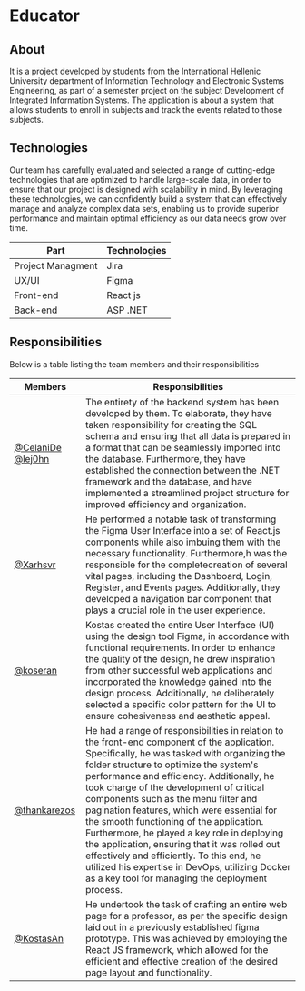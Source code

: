 # Educator

## About

It is a project developed by students from the International Hellenic University department of Information Technology and Electronic Systems Engineering, as part of a semester project on the subject Development of Integrated Information Systems. The application is about a system that allows students to enroll in subjects and track the events related to those subjects.

## Technologies

Our team has carefully evaluated and selected a range of cutting-edge technologies that are optimized to handle large-scale data, in order to ensure that our project is designed with scalability in mind. By leveraging these technologies, we can confidently build a system that can effectively manage and analyze complex data sets, enabling us to provide superior performance and maintain optimal efficiency as our data needs grow over time.

| Part              | Technologies |
| ----------------- | ------------ |
| Project Managment | Jira         |
| UX/UI             | Figma        |
| Front-end         | React js     |
| Back-end          | ASP .NET     |

## Responsibilities

Below is a table listing the team members and their responsibilities

| Members                                                                       | Responsibilities                                                                                                                                                                                                                                                                                                                                                                                                                                                                                                                                                                                                                                                   |
| ----------------------------------------------------------------------------- | ------------------------------------------------------------------------------------------------------------------------------------------------------------------------------------------------------------------------------------------------------------------------------------------------------------------------------------------------------------------------------------------------------------------------------------------------------------------------------------------------------------------------------------------------------------------------------------------------------------------------------------------------------------------ |
| [@CelaniDe](https://github.com/CelaniDe) [@lej0hn](https://github.com/lej0hn) | The entirety of the backend system has been developed by them. To elaborate, they have taken responsibility for creating the SQL schema and ensuring that all data is prepared in a format that can be seamlessly imported into the database. Furthermore, they have established the connection between the .NET framework and the database, and have implemented a streamlined project structure for improved efficiency and organization.                                                                                                                                                                                                                        |
| [@Xarhsvr](https://github.com/Xarhsvr)                                        | He performed a notable task of transforming the Figma User Interface into a set of React.js components while also imbuing them with the necessary functionality. Furthermore,h was the responsible for the completecreation of several vital pages, including the Dashboard, Login, Register, and Events pages. Additionally, they developed a navigation bar component that plays a crucial role in the user experience.                                                                                                                                                                                                                                          |
| [@koseran](https://github.com/koseran)                                        | Kostas created the entire User Interface (UI) using the design tool Figma, in accordance with functional requirements. In order to enhance the quality of the design, he drew inspiration from other successful web applications and incorporated the knowledge gained into the design process. Additionally, he deliberately selected a specific color pattern for the UI to ensure cohesiveness and aesthetic appeal.                                                                                                                                                                                                                                            |
| [@thankarezos](https://github.com/thankarezos)                                | He had a range of responsibilities in relation to the front-end component of the application. Specifically, he was tasked with organizing the folder structure to optimize the system's performance and efficiency. Additionally, he took charge of the development of critical components such as the menu filter and pagination features, which were essential for the smooth functioning of the application. Furthermore, he played a key role in deploying the application, ensuring that it was rolled out effectively and efficiently. To this end, he utilized his expertise in DevOps, utilizing Docker as a key tool for managing the deployment process. |
| [@KostasAn](https://github.com/KostasAn)                                      | He undertook the task of crafting an entire web page for a professor, as per the specific design laid out in a previously established figma prototype. This was achieved by employing the React JS framework, which allowed for the efficient and effective creation of the desired page layout and functionality.                                                                                                                                                                                                                                                                                                                                                 |
